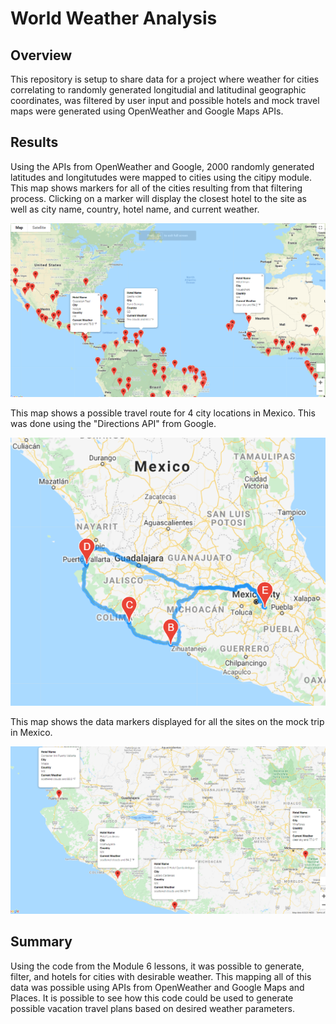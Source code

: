 # World Weather Analysis

## Overview

This repository is setup to share data for a project where weather for cities correlating to randomly generated longitudial and latitudinal geographic coordinates, was filtered by user input and possible hotels and mock travel maps were generated using OpenWeather and Google Maps APIs.

## Results

Using the APIs from OpenWeather and Google, 2000 randomly generated latitudes and longitutudes were mapped to cities using the citipy module. This map shows markers for all of the cities resulting from that filtering process. Clicking on a marker will display the closest hotel to the site as well as city name, country, hotel name, and current weather. 

![Map of cities selected by user criteria](https://github.com/MattK1454/World_Weather_Analysis/blob/main/Vacation_Search/WeatherPy_vacation_map.png)

This map shows a possible travel route for 4 city locations in Mexico. This was done using the "Directions API" from Google.

![Mock up of possible trip around Mexico](https://github.com/MattK1454/World_Weather_Analysis/blob/main/Vacation_Itinerary/WeatherPy_travel_map.png)

This map shows the data markers displayed for all the sites on the mock trip in Mexico.

![Mexico trip sites with weather data](https://github.com/MattK1454/World_Weather_Analysis/blob/main/Vacation_Itinerary/WeatherPy_travel_map_markers.png)

## Summary

Using the code from the Module 6 lessons, it was possible to generate, filter, and hotels for cities with desirable weather. This mapping all of this data was possible using APIs from OpenWeather and Google Maps and Places. It is possible to see how this code could be used to generate possible vacation travel plans based on desired weather parameters.

